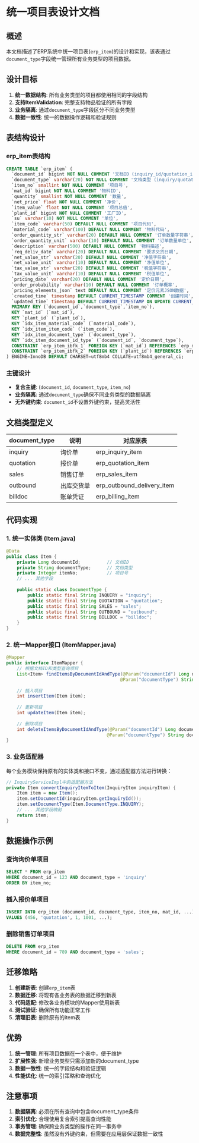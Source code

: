 # 统一项目表设计文档

## 概述

本文档描述了ERP系统中统一项目表(`erp_item`)的设计和实现，该表通过`document_type`字段统一管理所有业务类型的项目数据。

## 设计目标

1. **统一数据结构**: 所有业务类型的项目都使用相同的字段结构
2. **支持ItemValidation**: 完整支持物品验证的所有字段
3. **业务隔离**: 通过`document_type`字段区分不同业务类型
4. **数据一致性**: 统一的数据操作逻辑和验证规则

## 表结构设计

### erp_item表结构

```sql
CREATE TABLE `erp_item` (
  `document_id` bigint NOT NULL COMMENT '文档ID (inquiry_id/quotation_id/so_id/dlv_id/bill_id)',
  `document_type` varchar(20) NOT NULL COMMENT '文档类型 (inquiry/quotation/sales/outbound/billdoc)',
  `item_no` smallint NOT NULL COMMENT '项目号',
  `mat_id` bigint NOT NULL COMMENT '物料ID',
  `quantity` smallint NOT NULL COMMENT '数量',
  `net_price` float NOT NULL COMMENT '净价',
  `item_value` float NOT NULL COMMENT '项目总值',
  `plant_id` bigint NOT NULL COMMENT '工厂ID',
  `su` varchar(10) NOT NULL COMMENT '单位',
  `item_code` varchar(50) DEFAULT NULL COMMENT '项目代码',
  `material_code` varchar(100) DEFAULT NULL COMMENT '物料代码',
  `order_quantity_str` varchar(20) DEFAULT NULL COMMENT '订单数量字符串',
  `order_quantity_unit` varchar(10) DEFAULT NULL COMMENT '订单数量单位',
  `description` varchar(500) DEFAULT NULL COMMENT '物料描述',
  `req_deliv_date` varchar(20) DEFAULT NULL COMMENT '要求交货日期',
  `net_value_str` varchar(20) DEFAULT NULL COMMENT '净值字符串',
  `net_value_unit` varchar(10) DEFAULT NULL COMMENT '净值单位',
  `tax_value_str` varchar(20) DEFAULT NULL COMMENT '税值字符串',
  `tax_value_unit` varchar(10) DEFAULT NULL COMMENT '税值单位',
  `pricing_date` varchar(20) DEFAULT NULL COMMENT '定价日期',
  `order_probability` varchar(10) DEFAULT NULL COMMENT '订单概率',
  `pricing_elements_json` text DEFAULT NULL COMMENT '定价元素JSON数据',
  `created_time` timestamp DEFAULT CURRENT_TIMESTAMP COMMENT '创建时间',
  `updated_time` timestamp DEFAULT CURRENT_TIMESTAMP ON UPDATE CURRENT_TIMESTAMP COMMENT '更新时间',
  PRIMARY KEY (`document_id`,`document_type`,`item_no`),
  KEY `mat_id` (`mat_id`),
  KEY `plant_id` (`plant_id`),
  KEY `idx_item_material_code` (`material_code`),
  KEY `idx_item_item_code` (`item_code`),
  KEY `idx_item_document_type` (`document_type`),
  KEY `idx_item_document_id_type` (`document_id`, `document_type`),
  CONSTRAINT `erp_item_ibfk_1` FOREIGN KEY (`mat_id`) REFERENCES `erp_material` (`mat_id`),
  CONSTRAINT `erp_item_ibfk_2` FOREIGN KEY (`plant_id`) REFERENCES `erp_plant_name` (`plant_id`)
) ENGINE=InnoDB DEFAULT CHARSET=utf8mb4 COLLATE=utf8mb4_general_ci;
```

### 主键设计

- **复合主键**: (`document_id`, `document_type`, `item_no`)
- **业务隔离**: 通过`document_type`确保不同业务类型的数据隔离
- **无外键约束**: `document_id`不设置外键约束，提高灵活性

## 文档类型定义

| document_type | 说明 | 对应原表 |
|---------------|------|----------|
| inquiry | 询价单 | erp_inquiry_item |
| quotation | 报价单 | erp_quotation_item |
| sales | 销售订单 | erp_sales_item |
| outbound | 出库交货单 | erp_outbound_delivery_item |
| billdoc | 账单凭证 | erp_billing_item |

## 代码实现

### 1. 统一实体类 (Item.java)

```java
@Data
public class Item {
    private Long documentId;          // 文档ID
    private String documentType;      // 文档类型
    private Integer itemNo;           // 项目号
    // ... 其他字段
    
    public static class DocumentType {
        public static final String INQUIRY = "inquiry";
        public static final String QUOTATION = "quotation";
        public static final String SALES = "sales";
        public static final String OUTBOUND = "outbound";
        public static final String BILLDOC = "billdoc";
    }
}
```

### 2. 统一Mapper接口 (ItemMapper.java)

```java
@Mapper
public interface ItemMapper {
    // 根据文档ID和类型查询项目
    List<Item> findItemsByDocumentIdAndType(@Param("documentId") Long documentId, 
                                           @Param("documentType") String documentType);
    
    // 插入项目
    int insertItem(Item item);
    
    // 更新项目
    int updateItem(Item item);
    
    // 删除项目
    int deleteItemsByDocumentIdAndType(@Param("documentId") Long documentId, 
                                      @Param("documentType") String documentType);
}
```

### 3. 业务适配器

每个业务模块保持原有的实体类和接口不变，通过适配器方法进行转换：

```java
// InquiryServiceImpl中的适配器方法
private Item convertInquiryItemToItem(InquiryItem inquiryItem) {
    Item item = new Item();
    item.setDocumentId(inquiryItem.getInquiryId());
    item.setDocumentType(Item.DocumentType.INQUIRY);
    // ... 其他字段映射
    return item;
}
```

## 数据操作示例

### 查询询价单项目
```sql
SELECT * FROM erp_item 
WHERE document_id = 123 AND document_type = 'inquiry' 
ORDER BY item_no;
```

### 插入报价单项目
```sql
INSERT INTO erp_item (document_id, document_type, item_no, mat_id, ...)
VALUES (456, 'quotation', 1, 1001, ...);
```

### 删除销售订单项目
```sql
DELETE FROM erp_item 
WHERE document_id = 789 AND document_type = 'sales';
```

## 迁移策略

1. **创建新表**: 创建`erp_item`表
2. **数据迁移**: 将现有各业务表的数据迁移到新表
3. **代码适配**: 修改各业务模块的Mapper使用新表
4. **测试验证**: 确保所有功能正常工作
5. **清理旧表**: 删除原有的item表

## 优势

1. **统一管理**: 所有项目数据在一个表中，便于维护
2. **扩展性强**: 新增业务类型只需添加新的document_type
3. **数据一致性**: 统一的字段结构和验证逻辑
4. **性能优化**: 统一的索引策略和查询优化

## 注意事项

1. **数据隔离**: 必须在所有查询中包含document_type条件
2. **索引优化**: 合理使用复合索引提高查询性能
3. **事务管理**: 确保跨业务类型的操作在同一事务中
4. **数据完整性**: 虽然没有外键约束，但需要在应用层保证数据一致性
